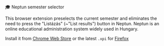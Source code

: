 🎓 Neptun semester selector

This browser extension preselects the current semester and eliminates the need to press the "Listázás" (~"List results") button in Neptun.
Neptun is an online educational administration system widely used in Hungary.

Install it from [Chrome Web Store](https://chrome.google.com/webstore/devconsole/850d5138-ea6d-49db-9873-072ffa18d963/icfpcpddchaljficimfpfphgbohmkddj/)
or the latest `.xpi` for [Firefox](https://github.com/harkairt/neptun-semester/releases/latest)